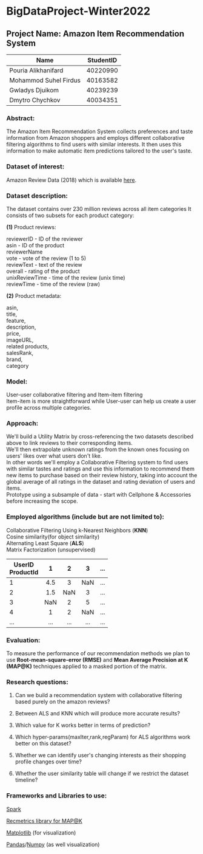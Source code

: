 # BigDataProject-Winter2022

## Project Name: Amazon Item Recommendation System

| Name                  | StudentID |  
|-----------------------|:---------:|
| Pouria Alikhanifard   | 40220990  | 
| Mohammod Suhel Firdus | 40163582  |  
| Gwladys Djuikom       | 40239239  |
| Dmytro Chychkov       | 40034351  | 


### Abstract:
The Amazon Item Recommendation System collects preferences and taste information from Amazon shoppers and employs different collaborative filtering algorithms 
to find users with similar interests. It then uses this information to make automatic item predictions tailored to the user's taste.

### Dataset of interest: 
Amazon Review Data (2018) which is available [here](https://nijianmo.github.io/amazon/index.html).

### Dataset description:
The dataset contains over 230 million reviews across all item categories 
It consists of two subsets for each product category: <br> 

**(1)** Product reviews: <br>

reviewerID - ID of the reviewer <br>
asin - ID of the product<br>
reviewerName<br>
vote - vote of the review (1 to 5) <br>
reviewText - text of the review <br> 
overall - rating of the product <br>
unixReviewTime - time of the review (unix time) <br>
reviewTime - time of the review (raw) <br>

**(2)** Product metadata:

asin,<br>
title,<br>
feature,<br>
description,<br>
price,<br>
imageURL,<br>
related products,<br>
salesRank,<br>
brand,<br>
category

### Model: 
User-user collaborative filtering and Item-item filtering <br>
Item-item is more straightforward while User-user can help us create a user profile across multiple categories.

### Approach:
We'll build a Utility Matrix by cross-referencing the two datasets described above to link reviews to their corresponding items.<br>
We'll then extrapolate unknown ratings from the known ones focusing on users' likes over what users don't like.<br>
In other words we'll employ a Collaborative Filtering system to find users with similar tastes and ratings and use this information to recommend them new items to purchase based on their review history, taking into account the global average of all ratings in the dataset and rating deviation of users and items.<br> 
Prototype using a subsample of data - start with Cellphone & Accessories before increasing the scope.<br> 

### Employed algorithms (include but are not limited to): <br>
Collaborative Filtering Using k-Nearest Neighbors (**KNN**) <br>
Cosine similarity(for object similarity) <br>
Alternating Least Square (**ALS**) <br>
Matrix Factorization (unsupervised) <br>


| UserID<br/>ProductId |  1  |  2  |  3  | ... |
|----------------------|:---:|:---:|:---:|:---:|
| 1                    | 4.5 |  3  | NaN | ... |
| 2                    | 1.5 |  NaN  |  3  | ... |
| 3                    |  NaN  |  2  |  5  | ... |
| 4                    |  1  |  2  | NaN | ... |
| ...                  | ... | ... | ... | ... |

### Evaluation: 
To measure the performance of our recommendation methods we plan to use <b>Root-mean-square-error (RMSE)</b> and <b>Mean Average Precision at K (MAP@K)</b> techniques applied to a masked portion of the matrix.

### Research questions: 

1) Can we build a recommendation system with collaborative filtering based purely on the amazon reviews?<br>

2) Between ALS and KNN which will produce more accurate results?<br>

3) Which value for K works better in terms of prediction?<br>

4) Which hyper-params(maxIter,rank,regParam) for ALS algorithms work better on this dataset?<br>

5) Whether we can identify user's changing interests as their shopping profile changes over time?<br>

6) Whether the user similarity table will change if we restrict the dataset timeline?

### Frameworks and Libraries to use:

[Spark](https://spark.apache.org/docs/latest/api/python/)

[Recmetrics library for MAP@K](https://github.com/statisticianinstilettos/recmetrics)

[Matplotlib](https://matplotlib.org/) (for visualization)

[Pandas](https://pandas.pydata.org)/[Numpy](https://numpy.org/) (as well visualization)
